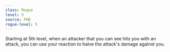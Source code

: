```yaml
---
class: Rogue
level: 5
source: PHB
rogue-level: 5
---
```


Starting at 5th level, when an attacker that you can see hits you with an attack, you can use your reaction to halve the attack's damage against you.
